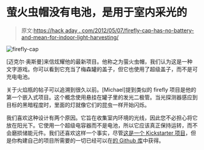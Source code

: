 # 萤火虫帽没有电池，是用于室内采光的

> 原文:[https://hack aday . com/2012/05/07/firefly-cap-has-no-battery-and-mean-for-indoor-light-harvesting/](https://hackaday.com/2012/05/07/firefly-cap-has-no-battery-and-is-meant-for-indoor-light-harvesting/)

![](../Images/c7118d8f99fa0cafa46a877c014b7022.png "firefly-cap")

[迈克尔·奥斯曼]来信炫耀他的最新项目。他称之为萤火虫帽，我们认为这是一种文字游戏。你可以看到它充当了梅森罐的盖子，但它也使用了超级盖子，而不是可充电电池。

关于火焰瓶的帖子可以追溯到很久以前。[Michael]提到类似的 firefly 项目是他的第一个嵌入式项目。这个概念使用悬挂在罐子里的发光二极管。当光探测器感应到目标的黑暗程度时，里面的灯就像它们的昆虫一样开始闪烁。

我们喜欢这种设计有两个原因。它旨在收集室内环境的光线，因此您不必担心将它放在阳光下。它使用一个超级电容器而不是电池，所以它应该真正保持运转，而不会磨损储能元件。我们还喜欢这样一个事实，尽管[这是一个 Kickstarter 项目](http://www.kickstarter.com/projects/mossmann/firefly-cap)，但是你构建自己的项目所需要的一切已经可以在[的 Github 库](https://github.com/mossmann/fireflycap)中获得。
